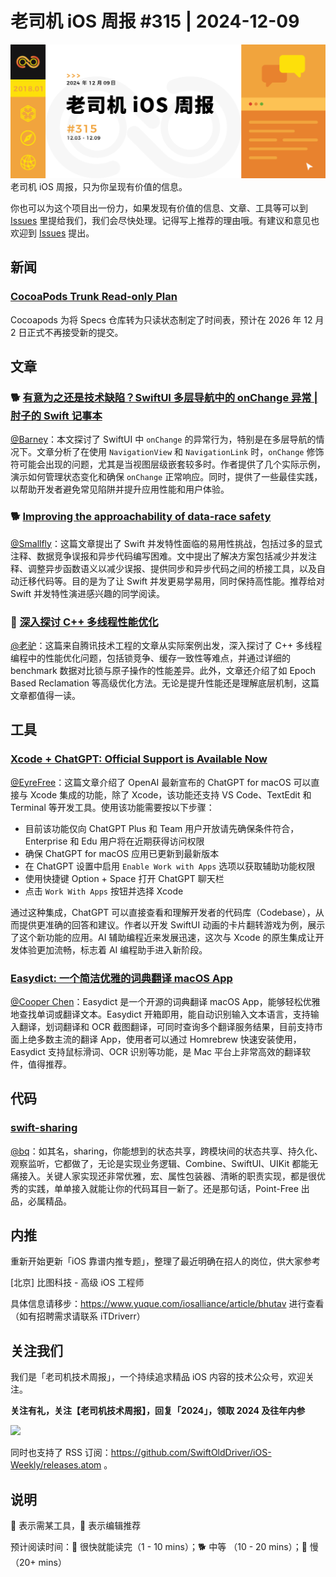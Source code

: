 # 老司机 iOS 周报 #315 | 2024-12-09

![ios-weekly](https://github.com/SwiftOldDriver/iOS-Weekly/blob/master/assets/weekly-header/315.jpg?raw=true)
老司机 iOS 周报，只为你呈现有价值的信息。

你也可以为这个项目出一份力，如果发现有价值的信息、文章、工具等可以到 [Issues](https://github.com/SwiftOldDriver/iOS-Weekly/issues) 里提给我们，我们会尽快处理。记得写上推荐的理由哦。有建议和意见也欢迎到 [Issues](https://github.com/SwiftOldDriver/iOS-Weekly/issues) 提出。

## 新闻

### [CocoaPods Trunk Read-only Plan](https://blog.cocoapods.org/CocoaPods-Specs-Repo/)

Cocoapods 为将 Specs 仓库转为只读状态制定了时间表，预计在 2026 年 12 月 2 日正式不再接受新的提交。

## 文章

### 🐕 [有意为之还是技术缺陷？SwiftUI 多层导航中的 onChange 异常 | 肘子的 Swift 记事本](https://fatbobman.com/zh/posts/the-anomaly-of-onchange-in-swiftui-multi-layer-navigation/)

[@Barney](https://github.com/BarneyZhaoooo)：本文探讨了 SwiftUI 中 `onChange` 的异常行为，特别是在多层导航的情况下。文章分析了在使用 `NavigationView` 和 `NavigationLink` 时，`onChange` 修饰符可能会出现的问题，尤其是当视图层级嵌套较多时。作者提供了几个实际示例，演示如何管理状态变化和确保 `onChange` 正常响应。同时，提供了一些最佳实践，以帮助开发者避免常见陷阱并提升应用性能和用户体验。

### 🐕 [Improving the approachability of data-race safety](https://github.com/hborla/swift-evolution/blob/approachable-concurrency-vision/visions/approachable-concurrency.md)

[@Smallfly](https://github.com/iostalks)：这篇文章提出了 Swift 并发特性面临的易用性挑战，包括过多的显式注释、数据竞争误报和异步代码编写困难。文中提出了解决方案包括减少并发注释、调整异步函数语义以减少误报、提供同步和异步代码之间的桥接工具，以及自动迁移代码等。目的是为了让 Swift 并发更易学易用，同时保持高性能。推荐给对 Swift 并发特性演进感兴趣的同学阅读。

### 🐎 [深入探讨 C++ 多线程性能优化](https://mp.weixin.qq.com/s/18TujefnTj-17GuNgmYW-Q)

[@老驴](https://weibo.com/u/6090610445)：这篇来自腾讯技术工程的文章从实际案例出发，深入探讨了 C++ 多线程编程中的性能优化问题，包括锁竞争、缓存一致性等难点，并通过详细的 benchmark 数据对比锁与原子操作的性能差异。此外，文章还介绍了如 Epoch Based Reclamation 等高级优化方法。无论是提升性能还是理解底层机制，这篇文章都值得一读。


## 工具

### [Xcode + ChatGPT: Official Support is Available Now](https://medium.com/@hiandic/dc21998f3653?source=friends_link&sk=e4dfbadcc5281bd474ecd546b221877e)

[@EyreFree](https://github.com/EyreFree)：这篇文章介绍了 OpenAI 最新宣布的 ChatGPT for macOS 可以直接与 Xcode 集成的功能，除了 Xcode，该功能还支持 VS Code、TextEdit 和 Terminal 等开发工具。使用该功能需要按以下步骤：

- 目前该功能仅向 ChatGPT Plus 和 Team 用户开放请先确保条件符合，Enterprise 和 Edu 用户将在近期获得访问权限
- 确保 ChatGPT for macOS 应用已更新到最新版本
- 在 ChatGPT 设置中启用 `Enable Work with Apps` 选项以获取辅助功能权限
- 使用快捷键 Option + Space 打开 ChatGPT 聊天栏
- 点击 `Work With Apps` 按钮并选择 Xcode

通过这种集成，ChatGPT 可以直接查看和理解开发者的代码库（Codebase），从而提供更准确的回答和建议。作者以开发 SwiftUI 动画的卡片翻转游戏为例，展示了这个新功能的应用。AI 辅助编程近来发展迅速，这次与 Xcode 的原生集成让开发体验更加流畅，标志着 AI 编程助手进入新阶段。

### [Easydict: 一个简洁优雅的词典翻译 macOS App](https://github.com/tisfeng/Easydict)

[@Cooper Chen](https://github.com/cjlcooper)：Easydict 是一个开源的词典翻译 macOS App，能够轻松优雅地查找单词或翻译文本。Easydict 开箱即用，能自动识别输入文本语言，支持输入翻译，划词翻译和 OCR 截图翻译，可同时查询多个翻译服务结果，目前支持市面上绝多数主流的翻译 App，使用者可以通过 Homrebrew 快速安装使用，Easydict 支持鼠标滑词、OCR 识别等功能，是 Mac 平台上非常高效的翻译软件，值得推荐。

## 代码

### [swift-sharing](https://github.com/pointfreeco/swift-sharing)

[@bq](https://github.com/bqlin)：如其名，sharing，你能想到的状态共享，跨模块间的状态共享、持久化、观察监听，它都做了，无论是实现业务逻辑、Combine、SwiftUI、UIKit 都能无痛接入。关键人家实现还非常优雅，宏、属性包装器、清晰的职责实现，都是很优秀的实践，单单接入就能让你的代码耳目一新了。还是那句话，Point-Free 出品，必属精品。

## 内推

重新开始更新「iOS 靠谱内推专题」，整理了最近明确在招人的岗位，供大家参考

[北京] 比图科技 - 高级 iOS 工程师

具体信息请移步：https://www.yuque.com/iosalliance/article/bhutav 进行查看（如有招聘需求请联系 iTDriverr）

## 关注我们

我们是「老司机技术周报」，一个持续追求精品 iOS 内容的技术公众号，欢迎关注。

**关注有礼，关注【老司机技术周报】，回复「2024」，领取 2024 及往年内参**

![](https://github.com/SwiftOldDriver/iOS-Weekly/blob/master/assets/qrcode_for_wechat.jpg?raw=true)

同时也支持了 RSS 订阅：https://github.com/SwiftOldDriver/iOS-Weekly/releases.atom 。

## 说明

🚧 表示需某工具，🌟 表示编辑推荐

预计阅读时间：🐎 很快就能读完（1 - 10 mins）；🐕 中等 （10 - 20 mins）；🐢 慢（20+ mins）
